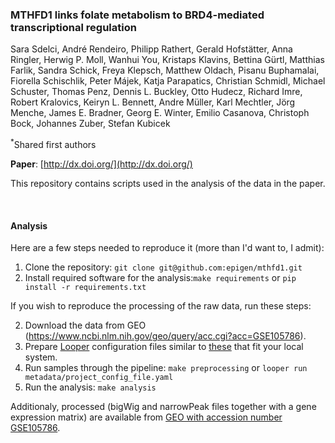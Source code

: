 ### MTHFD1 links folate metabolism to BRD4-mediated transcriptional regulation

Sara Sdelci, André Rendeiro, Philipp Rathert, Gerald Hofstätter, Anna Ringler, Herwig P. Moll, Wanhui You, Kristaps Klavins, Bettina Gürtl, Matthias Farlik, Sandra Schick, Freya Klepsch, Matthew Oldach, Pisanu Buphamalai, Fiorella Schischlik, Peter Májek, Katja Parapatics, Christian Schmidl, Michael Schuster, Thomas Penz, Dennis L. Buckley, Otto Hudecz, Richard Imre, Robert Kralovics, Keiryn L. Bennett, Andre Müller, Karl Mechtler, Jörg Menche, James E. Bradner, Georg E. Winter, Emilio Casanova, Christoph Bock, Johannes Zuber, Stefan Kubicek

<sup>\*</sup>Shared first authors

**Paper**: [http://dx.doi.org/](http://dx.doi.org/)

This repository contains scripts used in the analysis of the data in the paper.

<br>

#### Analysis

Here are a few steps needed to reproduce it (more than I'd want to, I admit):

1. Clone the repository: `git clone git@github.com:epigen/mthfd1.git`
2. Install required software for the analysis:`make requirements` or `pip install -r requirements.txt`

If you wish to reproduce the processing of the raw data, run these steps:

2. Download the data from GEO (https://www.ncbi.nlm.nih.gov/geo/query/acc.cgi?acc=GSE105786).
3. Prepare [Looper](https://github.com/pepkit/looper) configuration files similar to [these](metadata/project_config.yaml) that fit your local system.
4. Run samples through the pipeline: `make preprocessing` or `looper run metadata/project_config_file.yaml`
6. Run the analysis: `make analysis`

Additionaly, processed (bigWig and narrowPeak files together with a gene expression matrix) are available from [GEO with accession number GSE105786](http://www.ncbi.nlm.nih.gov/geo/query/acc.cgi?acc=GSE105786).
